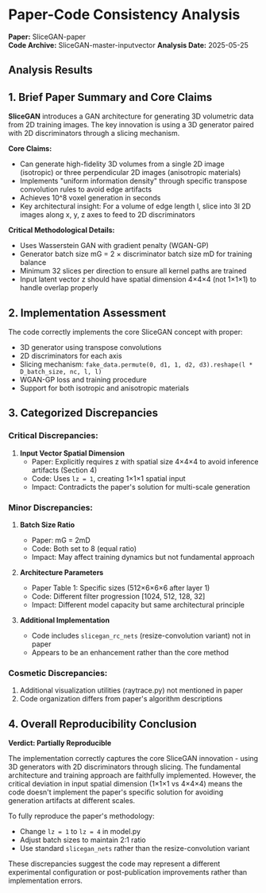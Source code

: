 # Paper-Code Consistency Analysis

**Paper:** SliceGAN-paper  
**Code Archive:** SliceGAN-master-inputvector
**Analysis Date:** 2025-05-25

## Analysis Results

## 1. Brief Paper Summary and Core Claims

**SliceGAN** introduces a GAN architecture for generating 3D volumetric data from 2D training images. The key innovation is using a 3D generator paired with 2D discriminators through a slicing mechanism.

**Core Claims:**
- Can generate high-fidelity 3D volumes from a single 2D image (isotropic) or three perpendicular 2D images (anisotropic materials)
- Implements "uniform information density" through specific transpose convolution rules to avoid edge artifacts
- Achieves 10^8 voxel generation in seconds
- Key architectural insight: For a volume of edge length l, slice into 3l 2D images along x, y, z axes to feed to 2D discriminators

**Critical Methodological Details:**
- Uses Wasserstein GAN with gradient penalty (WGAN-GP)
- Generator batch size mG = 2 × discriminator batch size mD for training balance
- Minimum 32 slices per direction to ensure all kernel paths are trained
- Input latent vector z should have spatial dimension 4×4×4 (not 1×1×1) to handle overlap properly

## 2. Implementation Assessment

The code correctly implements the core SliceGAN concept with proper:
- 3D generator using transpose convolutions
- 2D discriminators for each axis
- Slicing mechanism: `fake_data.permute(0, d1, 1, d2, d3).reshape(l * D_batch_size, nc, l, l)`
- WGAN-GP loss and training procedure
- Support for both isotropic and anisotropic materials

## 3. Categorized Discrepancies

### Critical Discrepancies:
1. **Input Vector Spatial Dimension**
   - Paper: Explicitly requires z with spatial size 4×4×4 to avoid inference artifacts (Section 4)
   - Code: Uses `lz = 1`, creating 1×1×1 spatial input
   - Impact: Contradicts the paper's solution for multi-scale generation

### Minor Discrepancies:
1. **Batch Size Ratio**
   - Paper: mG = 2mD 
   - Code: Both set to 8 (equal ratio)
   - Impact: May affect training dynamics but not fundamental approach

2. **Architecture Parameters**
   - Paper Table 1: Specific sizes (512×6×6×6 after layer 1)
   - Code: Different filter progression [1024, 512, 128, 32]
   - Impact: Different model capacity but same architectural principle

3. **Additional Implementation**
   - Code includes `slicegan_rc_nets` (resize-convolution variant) not in paper
   - Appears to be an enhancement rather than the core method

### Cosmetic Discrepancies:
1. Additional visualization utilities (raytrace.py) not mentioned in paper
2. Code organization differs from paper's algorithm descriptions

## 4. Overall Reproducibility Conclusion

**Verdict: Partially Reproducible**

The implementation correctly captures the core SliceGAN innovation - using 3D generators with 2D discriminators through slicing. The fundamental architecture and training approach are faithfully implemented. However, the critical deviation in input spatial dimension (1×1×1 vs 4×4×4) means the code doesn't implement the paper's specific solution for avoiding generation artifacts at different scales.

To fully reproduce the paper's methodology:
- Change `lz = 1` to `lz = 4` in model.py
- Adjust batch sizes to maintain 2:1 ratio
- Use standard `slicegan_nets` rather than the resize-convolution variant

These discrepancies suggest the code may represent a different experimental configuration or post-publication improvements rather than implementation errors.